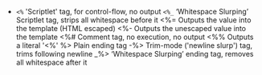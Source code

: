 - `<%` 'Scriptlet' tag, for control-flow, no output
  `<%_` ‘Whitespace Slurping’ Scriptlet tag, strips all whitespace before it
  <%= Outputs the value into the template (HTML escaped)
  <%- Outputs the unescaped value into the template
  <%# Comment tag, no execution, no output
  <%% Outputs a literal '<%'
  %> Plain ending tag
  -%> Trim-mode ('newline slurp') tag, trims following newline
  _%> ‘Whitespace Slurping’ ending tag, removes all whitespace after it